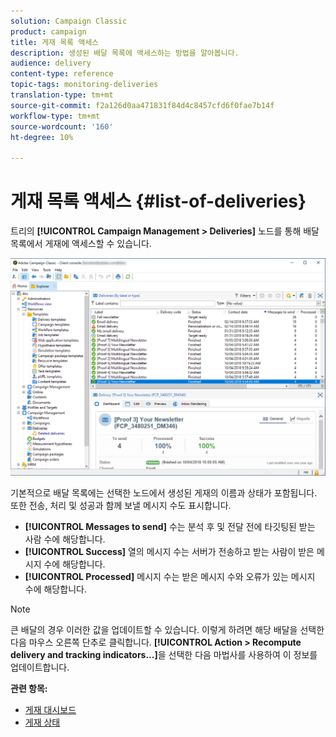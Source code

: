 ```yaml
---
solution: Campaign Classic
product: campaign
title: 게재 목록 액세스
description: 생성된 배달 목록에 액세스하는 방법을 알아봅니다.
audience: delivery
content-type: reference
topic-tags: monitoring-deliveries
translation-type: tm+mt
source-git-commit: f2a126d0aa471831f84d4c8457cfd6f0fae7b14f
workflow-type: tm+mt
source-wordcount: '160'
ht-degree: 10%

---
```



# 게재 목록 액세스 {#list-of-deliveries}

트리의 **[!UICONTROL Campaign Management > Deliveries]** 노드를 통해 배달 목록에서 게재에 액세스할 수 있습니다.

![](assets/deliveries-list.png)

기본적으로 배달 목록에는 선택한 노드에서 생성된 게재의 이름과 상태가 포함됩니다. 또한 전송, 처리 및 성공과 함께 보낼 메시지 수도 표시합니다.

* **[!UICONTROL Messages to send]** 수는 분석 후 및 전달 전에 타깃팅된 받는 사람 수에 해당합니다.
* **[!UICONTROL Success]** 열의 메시지 수는 서버가 전송하고 받는 사람이 받은 메시지 수에 해당합니다.
* **[!UICONTROL Processed]** 메시지 수는 받은 메시지 수와 오류가 있는 메시지 수에 해당합니다.

>[!NOTE]
>
>큰 배달의 경우 이러한 값을 업데이트할 수 있습니다. 이렇게 하려면 해당 배달을 선택한 다음 마우스 오른쪽 단추로 클릭합니다. **[!UICONTROL Action > Recompute delivery and tracking indicators...]**&#x200B;을 선택한 다음 마법사를 사용하여 이 정보를 업데이트합니다.

**관련 항목:**

* [게재 대시보드](../../delivery/using/delivery-dashboard.md)
* [게재 상태](../../delivery/using/delivery-statuses.md)
